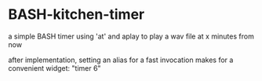 # BASH-kitchen-timer
a simple BASH timer using 'at' and aplay to play a wav file at x minutes from now

after implementation, setting an alias for a fast invocation makes for a convenient widget: "timer 6"
